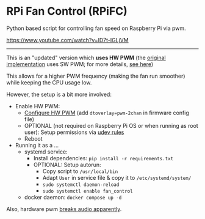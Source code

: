 # RPi Fan Control (RPiFC)

Python based script for controlling fan speed on Raspberry Pi via pwm.

https://www.youtube.com/watch?v=lD7t-IGLjVM


---
This is an "updated" version which **uses HW PWM** (the [original implementation](attic/sw-pwm/) uses SW PWM; for more details, [see here](https://raspberrypi.stackexchange.com/a/100644))

This allows for a higher PWM frequency (making the fan run smoother) while keeping the CPU usage low.

However, the setup is a bit more involved:
  - Enable HW PWM:
    - [Configure HW PWM](https://pypi.org/project/rpi-hardware-pwm/)  (add `dtoverlay=pwm-2chan` in firmware config file)
    - OPTIONAL (not required on Raspberry Pi OS or when running as root user): Setup permissions via [udev rules](https://github.com/dotnet/iot/blob/main/Documentation/raspi-pwm.md#adding-your-user-to-the-right-permission-group)
    - Reboot
  - Running it as a …
    - systemd service:
      - Install dependencies: `pip install -r requirements.txt`
      - OPTIONAL: Setup autorun:
        - Copy script to `/usr/local/bin`
        - Adapt `User` in service file & copy it to `/etc/systemd/system/`
        - `sudo systemctl daemon-reload`
        - `sudo systemctl enable fan_control`
    - docker daemon: `docker compose up -d`

Also, hardware pwm [breaks audio apparently](https://forums.raspberrypi.com/viewtopic.php?t=291854).
